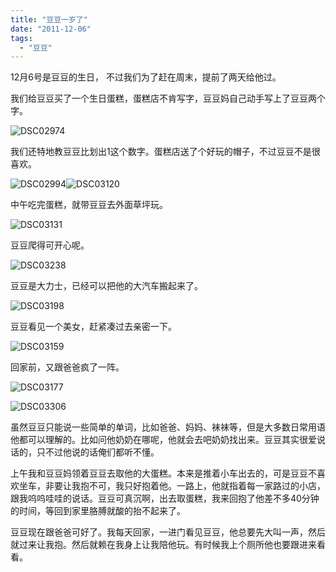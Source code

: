 ```yaml
---
title: "豆豆一岁了"
date: "2011-12-06"
tags: 
  - "豆豆"
---
```


12月6号是豆豆的生日， 不过我们为了赶在周末，提前了两天给他过。

我们给豆豆买了一个生日蛋糕，蛋糕店不肯写字，豆豆妈自己动手写上了豆豆两个字。

![DSC02974](images/dsc02974.jpg "DSC02974")

我们还特地教豆豆比划出1这个数字。蛋糕店送了个好玩的帽子，不过豆豆不是很喜欢。

![DSC02994](images/dsc02994.jpg "DSC02994")![DSC03120](images/dsc03120.jpg "DSC03120")

中午吃完蛋糕，就带豆豆去外面草坪玩。

![DSC03131](images/dsc03131.jpg "DSC03131")

豆豆爬得可开心呢。

![DSC03238](images/dsc03238.jpg "DSC03238")

豆豆是大力士，已经可以把他的大汽车搬起来了。

![DSC03198](images/dsc03198.jpg "DSC03198")

豆豆看见一个美女，赶紧凑过去亲密一下。

![DSC03159](images/dsc03159.jpg "DSC03159")

回家前，又跟爸爸疯了一阵。

![DSC03177](images/dsc03177.jpg "DSC03177")

![DSC03306](images/dsc03306.jpg "DSC03306")

虽然豆豆只能说一些简单的单词，比如爸爸、妈妈、袜袜等，但是大多数日常用语他都可以理解的。比如问他奶奶在哪呢，他就会去吧奶奶找出来。豆豆其实很爱说话的，只不过他说的话俺们都听不懂。

上午我和豆豆妈领着豆豆去取他的大蛋糕。本来是推着小车出去的，可是豆豆不喜欢坐车，非要让我抱不可，我只好抱着他。一路上，他就指着每一家路过的小店，跟我呜呜哇哇的说话。豆豆可真沉啊，出去取蛋糕，我来回抱了他差不多40分钟的时间，等回到家里胳膊就酸的抬不起来了。

豆豆现在跟爸爸可好了。我每天回家，一进门看见豆豆，他总要先大叫一声，然后就过来让我抱。然后就赖在我身上让我陪他玩。有时候我上个厕所他也要跟进来看看。
